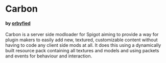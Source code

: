 # Carbon
#### by [orbyfied](https://github.com/orbyfied)

Carbon is a server side modloader for Spigot
aiming to provide a way for plugin makers to easily
add new, textured, customizable content without having
to code any client side mods at all. It does this using
a dynamically built resource pack containing all textures
and models and using packets and events for behaviour and 
interaction.


